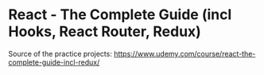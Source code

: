 # React - The Complete Guide (incl Hooks, React Router, Redux)
Source of the practice projects: https://www.udemy.com/course/react-the-complete-guide-incl-redux/
